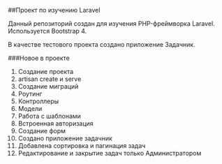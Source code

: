 ##Проект по изучению Laravel

Данный репозиторий создан для изучения PHP-фреймворка Laravel.
Используется Bootstrap 4.

В качестве тестового проекта создано приложение Задачник.

###Новое в проекте
1. Создание проекта
2. artisan create и serve
3. Создание миграций
4. Роутинг
5. Контроллеры
6. Модели
7. Работа с шаблонами
8. Встроенная авторизация
9. Создание форм
10. Создано приложение задачник
11. Добавлена сортировка и пагинация задач
12. Редактирование и закрытие задач только Администратором
